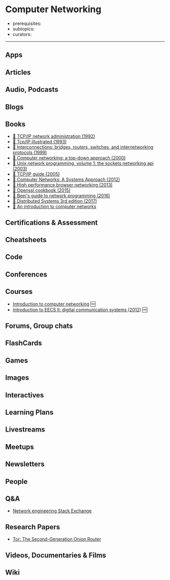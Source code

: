 # Computer Networking

- prerequisites:
- subtopics:
- curators:

------

## Apps

## Articles

## Audio, Podcasts

## Blogs

## Books
- [📕 TCP/IP network administration (1992)](http://www.goodreads.com/book/show/688363.TCP_IP_Network_Administration)
- [📕 Tcp/IP illustrated (1993)](http://www.goodreads.com/book/show/505560.The_Protocols)
- [📕 Interconnections: bridges, routers, switches, and internetworking protocols (1999)](http://www.goodreads.com/book/show/320321.Interconnections)
- [📕 Computer networking: a top-down approach (2000)](http://www.goodreads.com/book/show/83847.Computer_Networking)
- [📕 Unix network programming, volume 1: the sockets networking api (2003)](http://www.goodreads.com/book/show/239240.UNIX_Network_Programming_Volume_1)
- [📕 TCP/IP guide (2005)](http://www.goodreads.com/book/show/505564.The_TCP_IP_Guide)
- [📖 Computer Networks: A Systems Approach (2012)](https://book.systemsapproach.org/)
- [📖 High performance browser networking (2013)](https://hpbn.co/)
- [📖 Openssl cookbook (2015)](https://www.feistyduck.com/library/openssl%2dcookbook/online/)
- [📖 Beej's guide to network programming (2016)](http://beej.us/guide/bgnet/)
- [📖 Distributed Systems 3rd edition (2017)](https://www.distributed-systems.net/index.php/books/distributed-systems-3rd-edition-2017/)
- [📖 An introduction to computer networks](http://intronetworks.cs.luc.edu/current/html/)


## Certifications & Assessment

## Cheatsheets

## Code

## Conferences

## Courses

- [Introduction to computer networking](https://lagunita.stanford.edu/courses/Engineering/Networking-SP/SelfPaced/about) 🆓
- [Introduction to EECS II: digital communication systems (2012)](https://ocw.mit.edu/courses/electrical-engineering-and-computer-science/6-02-introduction-to-eecs-ii-digital-communication-systems-fall-2012/index.htm) 🆓

## Forums, Group chats

## FlashCards

## Games

## Images

## Interactives

## Learning Plans

## Livestreams

## Meetups

## Newsletters

## People

## Q&A

- [Network engineering Stack Exchange](https://networkengineering.stackexchange.com)

## Research Papers

- [Tor: The Second-Generation Onion Router](https://svn.torproject.org/svn/projects/design-paper/tor-design.pdf)

## Videos, Documentaries & Films

## Wiki
